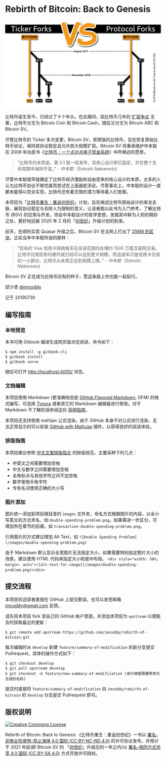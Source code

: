 # Rebirth of Bitcoin: Back to Genesis

![「比特币重生：重返创世纪」计划](images/bitcoin-forks.png)

比特币诞生至今，已经过了十个年头。在此期间，因比特币几年的 [扩容争议](http://www.bsvers.com/43.html) 无果，比特币分叉为  Bitcoin Coin 和 Bitcoin Cash，随后又分叉为 Bitcoin ABC 和 Bitcoin SV。

尽管比特币的 Ticker 多次变更，Bitcoin SV，即原版的比特币，旨在恢复原始比特币协议，保持其协议稳定且允许其大规模扩容。Bitcoin SV 将秉承维护中本聪在 2008 年白皮书《[比特币：一个点对点电子现金系统](https://bitcoinsv.io/bitcoin/)》中所阐述的愿景。

> “比特币的本质是，第 0.1 版一经发布，其核心设计即已固定，并在整个生命周期中保持不变。” - <cite> 中本聪（Satoshi Nakamoto)</cite>

尽管中本聪很早就确定了比特币经济激励和自由竞争的核心设计的本质，太多的人认为比特币协议不够完美而尝试在上面画蛇添足。尽管事实上，中本聪的设计一直都未能得以完全实现，比特币还有着无限的潜力等待着人们发掘。

本项目为「[比特币重生：重返创世纪](https://github.com/imcoddy/rebirth-of-bitcoin)」计划，旨在阐述比特币原始设计的来龙去脉，展现协议稳定与去除人为限制的意义，让读者能以此书为入门参考，了解比特币 (BSV) 的应用与开发，领会中本聪设计的哲学思想，发掘其中鲜为人知的精妙之处，更好地迎接 2020 年 2 月的「[创世纪](https://bitcoinsv.io/2019/04/17/the-roadmap-to-genesis-part-1/)」升级计划的到来。

前天，在顺利实现 Quasar 升级之后，Bitcoin SV 在主网上打出了 [256M 的区块](https://blockchair.com/bitcoin-sv/block/593164)，正如当年中本聪所说的那样：

> “现有的 Visa 信用卡网络每天在全球范围内处理约 1500 万笔互联网交易。比特币仅用现有的硬件就已经可以达到更大规模，而且成本只是信用卡交易的一小部分。比特币从未真正达到规模上限。” - <cite> 中本聪（Satoshi Nakamoto)</cite>

Bitcoin SV 正在成为比特币应有的样子，愿这条路上你也能一起前行。

邱少贤 [@imcoddy](https://github.com/imcoddy)

记于 20190730

## 编写指南

### 本地预览

本书可用 Gitbook 编译生成网页版浏览阅读，命令如下：

```
$ npm install -g gitbook-cli
$ gitbook install
$ gitbook serve
```

随后可打开 [http://localhost:4000/](http://localhost:4000/) 浏览。

### 文档编辑

本项目使用 Markdown (更准确地说是 [GitHub Flavored Markdown](https://github.github.com/gfm/), GFM) 的格式编写，可选择 [Typora](https://typora.io/) 或者其它的 Markdown 编辑器进行修改。对于 Markdown 不了解的请参阅这份 [简明指南](https://www.markdown.cn/)。

本项目还支持使用 mathjax 公式渲染。由于 GitHub 本身不对公式进行渲染，无法正常显示的可以安装 [GitHub with MathJax](https://chrome.google.com/webstore/detail/github-with-mathjax/ioemnmodlmafdkllaclgeombjnmnbima) 插件，以获得良好的阅读体验。

### 排版指南

本项目建议参照 [中文文案排版指北](https://github.com/sparanoid/chinese-copywriting-guidelines) 的排版规范，主要采种下列几点：

* 中英文之间需要增加空格
* 中文与数字之间需要增加空格
* 全角标点与其他字符之间不加空格
* 数字使用半角字符
* 专有名词使用正确的大小写

### 图片添加

图片统一添加到项目根目录的 `images` 文件夹，命名方式根据图片的内容，以全小写英文的方式命名，如 `double-spending-problem.png`。如果需进一步区分，可增加所在章节的前缀，如 `transaction-double-spending-problem.png`。

引用图片的方式建议增加 Alt Text，如 `![Double Spending Problem](/images/double-spending-problem.png)`

由于 Markdown 默认显示全宽图片无法指定大小，如果需要特别指定图片大小的场景，建议使用 HTML 代码来指定大小和居中布局。 `<div style="width: 50%; margin: auto">![alt-text-for-image](/images/double-spending-problem.png)</div>`

## 提交流程

本项目欢迎读者直接在 GitHub 上提交勘误，也可以发至邮箱 imcoddy@gmail.com 反馈。

请先将本项目 fork 至自己的 GitHub 帐户里面，并添加本项目为 `upstream` 以便能及时获取最近的更新：


```
$ git remote add upstream https://github.com/imcoddy/rebirth-of-bitcoin.git
```

每次编辑时从 `develop` 新建 `feature/summary-of-modification` 的新分支提交 Pullrequest。具体的操作方式如下：


```
$ git checkout develop
$ git pull upstream develop
$ git checkout -b feature/new-summary-of-modification (自行根据需要修改为合适的名称)
```

提交时直接将 `feature/summary-of-modification` 向 `imcoddy/rebirth-of-bitcoin` 的 `develop` 分支提交 Pullrequest 即可。

## 版权说明

[![Creative Commons License](https://mirrors.creativecommons.org/presskit/buttons/80x15/png/by-nc-nd.png)](https://creativecommons.org/licenses/by-nc-nd/4.0/deed.zh)

Rebirth of Bitcoin: Back to Genesis 《比特币重生：重返创世纪》一书以 [署名-非商业性使用-禁止演绎 4.0 国际 (CC BY-NC-ND 4.0)](https://creativecommons.org/licenses/by-nc-nd/4.0/deed.zh)  的许可协议发布，并预计于 2021 年前(即 Bitcoin SV 的 「[创世纪](https://bitcoinsv.io/2019/04/17/the-roadmap-to-genesis-part-1/)」升级后的一年之内)以 [署名-相同方式共享 4.0 国际 (CC BY-SA 4.0)](https://creativecommons.org/licenses/by-sa/4.0/deed.zh)  方式开放许可授权。
